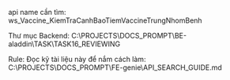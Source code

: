
api name cần tìm: ws_Vaccine_KiemTraCanhBaoTiemVaccineTrungNhomBenh

Thư mục Backend: C:\PROJECTS\DOCS_PROMPT\BE-aladdin\TASK\TASK16_REVIEWING

Rule: 
Đọc kỹ tài liệu này để nắm cách làm: C:\PROJECTS\DOCS_PROMPT\FE-genie\API_SEARCH_GUIDE.md